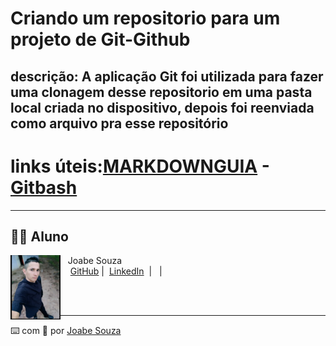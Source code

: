# Criando um repositorio para um projeto de Git-Github
**descrição:** A aplicação **Git** foi utilizada para fazer uma clonagem desse repositorio em uma pasta local criada no dispositivo, depois foi reenviada como arquivo pra esse repositório
---

# links úteis:[MARKDOWNGUIA](https://www.markdownguide.org/) - [Gitbash](https://git-scm.com/downloads&ved=2ahUKEwiwi_e0qu6JAxXpGLkGHcC2M5sQFnoECBYQAQ&sqi=2&usg=AOvVaw0lUezWX14XXzFgZbABu53-)
---


## 👨‍💻 Aluno

<p>
    <img 
      align=left 
      margin=10 
      width=80 
      src="https://github.com/Joabe-IA/Criando-um-repositorio-para-um-projeto-/blob/84637dcfc1bc8b1668ce0a1c2a1eea747e50b32b/Screenshot_20241116_092529_File%20Manager%20%2B.jpg"
    />
    <p>&nbsp&nbsp&nbspJoabe Souza<br>
    &nbsp&nbsp&nbsp
    <a href="https://github.com/Joabe-IA">
    GitHub</a>&nbsp;|&nbsp;
    <a href="https://www.linkedin.com/in/joabe-souza">LinkedIn</a>
&nbsp;|&nbsp;
     </a>
&nbsp;|&nbsp;</p>
</p>
<br/><br/>
<p>

---

⌨️ com 💜 por [Joabe Souza](https://github.com/Joabe-IA)
